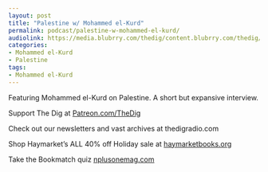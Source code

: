```yaml
---
layout: post
title: "Palestine w/ Mohammed el-Kurd"
permalink: podcast/palestine-w-mohammed-el-kurd/
audiolink: https://media.blubrry.com/thedig/content.blubrry.com/thedig/The_Dig-EP_426-el-Kurd.mp3
categories:
- Mohammed el-Kurd
- Palestine
tags:
- Mohammed el-Kurd
---
```


Featuring Mohammed el-Kurd on Palestine. A short but expansive interview.

Support The Dig at [Patreon.com/TheDig](http://Patreon.com/TheDig)

Check out our newsletters and vast archives at thedigradio.com

Shop Haymarket’s ALL 40% off Holiday sale at [haymarketbooks.org](http://haymarketbooks.org) 

Take the Bookmatch quiz [nplusonemag.com](http://nplusonemag.com)

